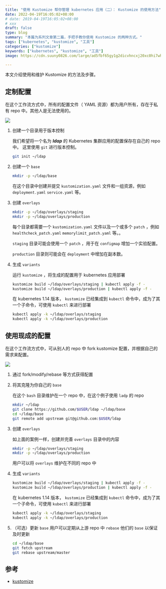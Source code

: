 ```yaml
---
title: "使用 Kustomize 帮你管理 kubernetes 应用（二）： Kustomize 的使用方法"
date: 2022-04-19T16:05:02+08:00
# date: 2019-04-19T16:05:02+08:00
# xxx
draft: false
type: blog
summary: "本篇为系列文章第二篇，手把手教你使用 Kustomize 的两种方式。"
tags: ["kubernetes", "kustomize", "工具"]
categories: ["kustomize"]
keywords: ["kubernetes", "kustomize", "工具"]
image: https://cdn.suuny0826.com/large/ad5fbf65gy1g2dicvhncxj20xc0hi7wh.jpg

---
```

本文介绍使用和维护 Kustomize 的方法及步骤。

## 定制配置
在这个工作流方式中，所有的配置文件（ YAML 资源）都为用户所有，存在于私有 repo 中。其他人是无法使用的。

![](https://cdn.suuny0826.com/large/ad5fbf65gy1g2813d1ia7j20qo0f0dgk.jpg)

1. 创建一个目录用于版本控制

    我们希望将一个名为 ***ldap*** 的 Kubernetes 集群应用的配置保存在自己的 repo 中。
    这里使用 ```git``` 进行版本控制。

    ```bash
    git init ~/ldap
    ```

2. 创建一个 ```base```

    ```bash
    mkdir -p ~/ldap/base
    ```
    在这个目录中创建并提交 ```kustomization.yaml``` 文件和一组资源，例如 ```deployment.yaml``` ```service.yaml``` 等。

3. 创建 ```overlays```

    ```bash
    mkdir -p ~/ldap/overlays/staging
    mkdir -p ~/ldap/overlays/production
    ```
    每个目录都需要一个 ```kustomization.yaml``` 文件以及一个或多个 ```patch``` ，例如 ```healthcheck_patch.yaml``` ```memorylimit_patch.yaml``` 等。。

    ```staging``` 目录可能会使用一个 ```patch``` ，用于在 ```configmap``` 增加一个实验配置。

    ```production``` 目录则可能会在 ```deployment``` 中增加在副本数。

4. 生成 ```variants```

    运行 ```kustomize``` ，将生成的配置用于 kubernetes 应用部署

    ```bash
    kustomize build ~/ldap/overlays/staging | kubectl apply -f -
    kustomize build ~/ldap/overlays/production | kubectl apply -f -
    ```

    在 kubernetes 1.14 版本， ```kustomize``` 已经集成到 ```kubectl``` 命令中，成为了其一个子命令，可使用 ```kubectl``` 来进行部署

    ```bash
    kubectl apply -k ~/ldap/overlays/staging
    kubectl apply -k ~/ldap/overlays/production
    ```

## 使用现成的配置
在这个工作流方式中，可从别人的 repo 中 fork kustomize 配置，并根据自己的需求来配置。

![](https://cdn.suuny0826.com/large/ad5fbf65gy1g281xyfebej20qo0f0dgr.jpg)

1. 通过 fork/modify/rebase 等方式获得配置

2. 将其克隆为你自己的 ```base```

    在这个 ```bash``` 目录维护在一个 repo 中，在这个例子使用 ```ladp``` 的 repo

    ```bash
    mkdir ~/ldap
    git clone https://github.com/$USER/ldap ~/ldap/base
    cd ~/ldap/base
    git remote add upstream git@github.com:$USER/ldap
    ```

3. 创建 ```overlays```

    如上面的案例一样，创建并完善 ```overlays``` 目录中的内容

    ```bash
    mkdir -p ~/ldap/overlays/staging
    mkdir -p ~/ldap/overlays/production
    ```
    用户可以将 ```overlays``` 维护在不同的 repo 中

4. 生成 ```variants```

    ```bash
    kustomize build ~/ldap/overlays/staging | kubectl apply -f -
    kustomize build ~/ldap/overlays/production | kubectl apply -f -
    ```

    在 kubernetes 1.14 版本， ```kustomize``` 已经集成到 ```kubectl``` 命令中，成为了其一个子命令，可使用 ```kubectl``` 来进行部署

    ```bash
    kubectl apply -k ~/ldap/overlays/staging
    kubectl apply -k ~/ldap/overlays/production
    ```

5. （可选）更新 ```base```
    用户可以定期从上游 repo 中 `rebase` 他们的 `base` 以保证及时更新

    ```bash
    cd ~/ldap/base
    git fetch upstream
    git rebase upstream/master
    ```

## 参考
- [kustomize](https://kubectl.docs.kubernetes.io/guides/introduction/kustomize/)